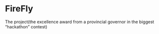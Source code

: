 # FireFly
The project(the excellence award from a provincial governor in the biggest “hackathon” contest)
